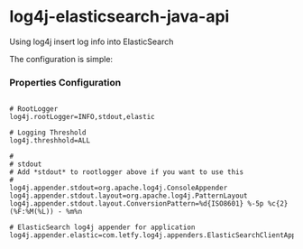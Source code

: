 log4j-elasticsearch-java-api
============================

Using log4j insert log info into ElasticSearch

The configuration is simple:

### Properties Configuration ###
<pre><code>
# RootLogger
log4j.rootLogger=INFO,stdout,elastic

# Logging Threshold
log4j.threshhold=ALL

#
# stdout
# Add *stdout* to rootlogger above if you want to use this 
#
log4j.appender.stdout=org.apache.log4j.ConsoleAppender
log4j.appender.stdout.layout=org.apache.log4j.PatternLayout
log4j.appender.stdout.layout.ConversionPattern=%d{ISO8601} %-5p %c{2} (%F:%M(%L)) - %m%n

# ElasticSearch log4j appender for application
log4j.appender.elastic=com.letfy.log4j.appenders.ElasticSearchClientAppender
</code></pre>
